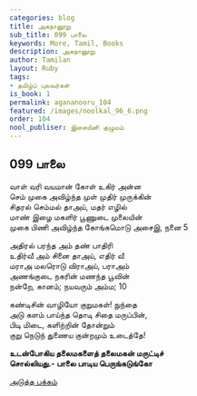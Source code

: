 ```yaml
---
categories: blog
title: அகநானூறு
sub_title: 099 பாலை
keywords: More, Tamil, Books
description: அகநானூறு
author: Tamilan
layout: Ruby
tags:
- தமிழ்ப் புலவர்கள்
is_book: 1
permalink: agananooru_104
featured: /images/noolkal_96_6.png
order: 104
nool_publiser: இசையினி குழுமம்
---
```



## 099 பாலை

வாள் வரி வயமான் கோள் உகிர் அன்ன  
செம் முகை அவிழ்ந்த முள் முதிர் முருக்கின்  
சிதரல் செம்மல் தாஅய், மதர் எழில்  
மாண் இழை மகளிர் பூணுடை முலையின்  
முகை பிணி அவிழ்ந்த கோங்கமொடு அசைஇ, நனை 5

அதிரல் பரந்த அம் தண் பாதிரி  
உதிர்வீ அம் சினை தாஅய், எதிர் வீ  
மராஅ மலரொடு விராஅய், பராஅம்  
அணங்குடை நகரின் மணந்த பூவின்  
நன்றே, கானம்; நயவரும் அம்ம; 10

கண்டிசின் வாழியோ குறுமகள்! நுந்தை  
அடு களம் பாய்ந்த தொடி சிதை மருப்பின்,  
பிடி மிடை, களிற்றின் தோன்றும்  
குறு நெடுந் துணைய குன்றமும் உடைத்தே!

**உடன்போகிய தலைமகளைத் தலைமகன் மருட்டிச்  
சொல்லியது.- பாலை பாடிய பெருங்கடுங்கோ**

[அடுத்த பக்கம்](agananooru_105)